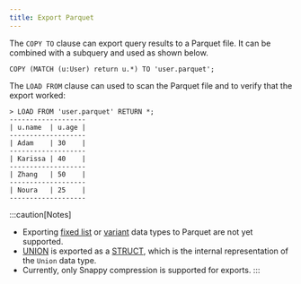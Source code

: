 ```yaml
---
title: Export Parquet
---
```


The `COPY TO` clause can export query results to a Parquet file. It can be combined with a subquery
and used as shown below.

```cypher
COPY (MATCH (u:User) return u.*) TO 'user.parquet';
```

The `LOAD FROM` clause can used to scan the Parquet file and to verify that the export worked:

```cypher
> LOAD FROM 'user.parquet' RETURN *;
-------------------
| u.name  | u.age |
-------------------
| Adam    | 30    |
-------------------
| Karissa | 40    |
-------------------
| Zhang   | 50    |
-------------------
| Noura   | 25    |
-------------------
```

:::caution[Notes]
- Exporting [fixed list](../cypher/data-types#list) or [variant](../../cypher/data-types/variant) data types to Parquet are not yet supported.
- [UNION](../../cypher/data-types/union) is exported as a [STRUCT](../../cypher/data-types/struct), which is the internal representation of the `Union` data type.
- Currently, only Snappy compression is supported for exports.
:::
